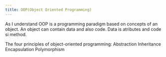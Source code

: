 ```yaml
---
title: OOP(Object Oriented Programming)
---
```

As I understand OOP is a programming paradigm based on concepts of an object.
An object can contain data and also code.
Data is atributes and code si method.

The four principles of object-oriented programming:
Abstraction
Inheritance
Encapsulation
Polymorphism
